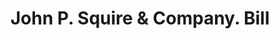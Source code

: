 ---
doi: 10.7916/D8Z6211D
date_other: '1906'
date_other_textual: '1906'
form: printed ephemera
genre:
- Invoices
name:
- John P. Squire & Company
object_in_context_url: https://biggert.cul.columbia.edu/items/view/ave_biggert_00408
subject_hierarchical_geographic:
- Boston, Massachusetts, United States
subject_name:
- John P. Squire & Company
title: John P. Squire & Company. Bill
sort_title: John P. Squire & Company. Bill
call_number: ave_biggert_00408
coordinates:
- 42.35805555555556,-71.06361111111111
pid: ave_biggert_00408
identifiers: ave_biggert_00408
thumbnail: https://derivativo-2.library.columbia.edu/iiif/2/ldpd:344200/full/!256,256/0/native.jpg
permalink: /biggert/ave_biggert_00408/
layout: iiif-image-page
---